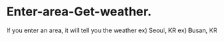 # Enter-area-Get-weather.
If you enter an area, it will tell you the weather
ex) Seoul, KR
ex) Busan, KR

